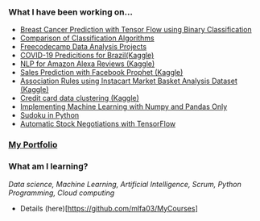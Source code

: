 



### What I have been working on...
 - [Breast Cancer Prediction with Tensor Flow using Binary Classification](https://www.kaggle.com/marianaalm/breastcancer-tf)
 - [Comparison of Classification Algorithms](https://github.com/mlfa03/Comparison_MLAlgorithms/tree/main/ML_Classification)
 - [Freecodecamp Data Analysis Projects](https://github.com/mlfa03/Freecodecamp_Projects/tree/main/FCC_Data_Analysis)
 - [COVID-19 Predicitions for Brazil(Kaggle)](https://github.com/mlfa03/Kaggle_projects/tree/main/Novel_C19_dataset_nov20)
 - [NLP for Amazon Alexa Reviews (Kaggle)](https://www.kaggle.com/marianaalm/nlpfromamazonalexa)
 - [Sales Prediction with Facebook Prophet (Kaggle)](https://www.kaggle.com/marianaalm/rossman-sales-fbphophet)
 - [Association Rules using Instacart Market Basket Analysis Dataset (Kaggle) ](https://www.kaggle.com/marianaalm/association-rules-instacart)
 - [Credit card data clustering (Kaggle)](https://www.kaggle.com/marianaalm/creditcard-clustering)
 - [Implementing Machine Learning with Numpy and Pandas Only](https://github.com/mlfa03/MLAlgorithms/tree/main/ML_Numpy_Pandas)
 - [Sudoku in Python](https://github.com/mlfa03/AI_Python)
 - [Automatic Stock Negotiations with TensorFlow](https://github.com/mlfa03/AI_Python/tree/main/StockPrice_TF)

### [My Portfolio](https://mlfaportfolio.wordpress.com/home-2/)


### What am I learning?  

 *Data science, Machine Learning, Artificial Intelligence, Scrum, Python Programming, Cloud computing*
 - Details (here)[https://github.com/mlfa03/MyCourses]




